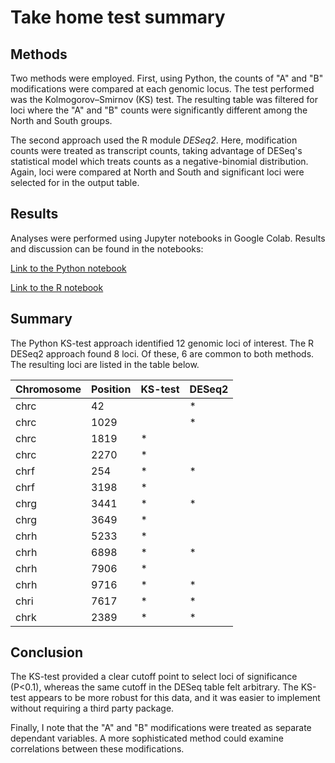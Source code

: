 # Take home test summary

## Methods

Two methods were employed. First, using Python, the counts of "A" and "B" modifications were compared at each genomic locus. The test performed was the Kolmogorov–Smirnov (KS) test. The resulting table was filtered for loci where the "A" and "B" counts were significantly different among the North and South groups. 

The second approach used the R module *DESeq2*. Here, modification counts were treated as transcript counts, taking advantage of DESeq's statistical model which treats counts as a negative-binomial distribution. Again, loci were compared at North and South and significant loci were selected for in the output table.

## Results

Analyses were performed using Jupyter notebooks in Google Colab. Results and discussion can be found in the notebooks: 

[Link to the Python notebook](https://nbviewer.jupyter.org/github/zouden/take-home-test/blob/main/MitraTakeHomePython.ipynb)

[Link to the R notebook](https://nbviewer.jupyter.org/github/zouden/take-home-test/blob/main/MitraTakeHomeR.ipynb)

## Summary

The Python KS-test approach identified 12 genomic loci of interest. The R DESeq2 approach found 8 loci. Of these, 6 are common to both methods. The resulting loci are listed in the table below.

| Chromosome | Position | KS-test | DESeq2 |
|------------|----------|---------|--------|
| chrc       | 42       |         | *      |
| chrc       | 1029     |         | *      |
| chrc       | 1819     | *       |        |
| chrc       | 2270     | *       |        |
| chrf       | 254      | *       | *      |
| chrf       | 3198     | *       |        |
| chrg       | 3441     | *       | *      |
| chrg       | 3649     | *       |        |
| chrh       | 5233     | *       |        |
| chrh       | 6898     | *       | *      |
| chrh       | 7906     | *       |        |
| chrh       | 9716     | *       | *      |
| chri       | 7617     | *       | *      |
| chrk       | 2389     | *       | *      |

## Conclusion

The KS-test provided a clear cutoff point to select loci of significance (P<0.1), whereas the same cutoff in the DESeq table felt arbitrary. The KS-test appears to be more robust for this data, and it was easier to implement without requiring a third party package.

Finally, I note that the "A" and "B" modifications were treated as separate dependant variables. A more sophisticated method could examine correlations between these modifications. 